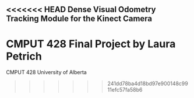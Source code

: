 <<<<<<< HEAD
Dense Visual Odometry Tracking Module for the Kinect Camera
-------------------------------------------------------------

CMPUT 428 Final Project by Laura Petrich
=======
CMPUT 428 University of Alberta
>>>>>>> 241dd78ba4d18bd97e900148c9911efc57fa58b6
